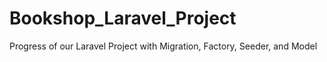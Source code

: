 # Bookshop_Laravel_Project
Progress of our Laravel Project with Migration, Factory, Seeder, and Model
